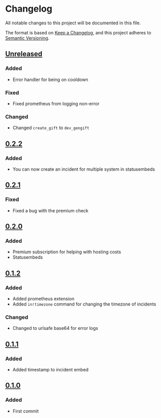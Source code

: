# Changelog
All notable changes to this project will be documented in this file.

The format is based on [Keep a Changelog](https://keepachangelog.com/en/1.0.0/),
and this project adheres to [Semantic Versioning](https://semver.org/spec/v2.0.0.html).

## [Unreleased]

### Added

- Error handler for being on cooldown

### Fixed

- Fixed prometheus from logging non-error

### Changed

- Changed `create_gift` to `dev_gengift`


## [0.2.2]

### Added

- You can now create an incident for multiple system in statusembeds


## [0.2.1]

### Fixed

- Fixed a bug with the premium check


## [0.2.0]

### Added

- Premium subscription for helping with hosting costs
- Statusembeds


## [0.1.2]

### Added

- Added prometheus extension
- Added `in!timezone` command for changing the timezone of incidents

### Changed

- Changed to urlsafe base64 for error logs


## [0.1.1]

### Added

- Added timestamp to incident embed


## [0.1.0]

### Added

- First commit


[Unreleased]: https://github.com/Le0Developer/incident-reporter/compare/v0.2.2...HEAD
[0.2.2]: https://github.com/Le0Developer/incident-reporter/compare/v0.2.1...v0.2.2
[0.2.1]: https://github.com/Le0Developer/incident-reporter/compare/v0.2.0...v0.2.1
[0.2.0]: https://github.com/Le0Developer/incident-reporter/compare/v0.1.2...v0.2.0
[0.1.2]: https://github.com/Le0Developer/incident-reporter/compare/v0.1.1...v0.1.2
[0.1.1]: https://github.com/Le0Developer/incident-reporter/compare/v0.1.0...v0.1.1
[0.1.0]: https://github.com/Le0Developer/incident-reporter/releases/tag/v0.1.0
